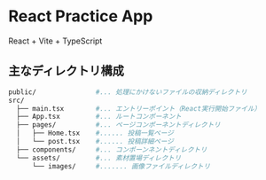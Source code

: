 # React Practice App
React + Vite + TypeScript

## 主なディレクトリ構成
```sh
public/               #... 処理にかけないファイルの収納ディレクトリ
src/
  ├── main.tsx        #... エントリーポイント（React実行開始ファイル）
  ├── App.tsx         #... ルートコンポーネント
  ├── pages/          #... ページコンポーネントディレクトリ
  │   ├── Home.tsx    #...... 投稿一覧ページ
  │   └── post.tsx    #...... 投稿詳細ページ
  ├── components/     #... コンポーンネントディレクトリ
  └── assets/         #... 素材置場ディレクトリ
      └── images/     #....... 画像ファイルディレクトリ
```